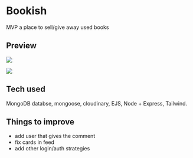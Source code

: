 # Bookish

MVP a place to sell/give away used books

## Preview

![](https://ik.imagekit.io/a8p7pl7hs/git-previews/index_7-O8pFhju.jpg?ik-sdk-version=javascript-1.4.3&updatedAt=1671636996835)

![](https://ik.imagekit.io/a8p7pl7hs/git-previews/bookish_zzCSzo1HO.gif?ik-sdk-version=javascript-1.4.3&updatedAt=1671636924233)

## Tech used

MongoDB databse, mongoose, cloudinary, EJS, Node + Express, Tailwind.

## Things to improve

- add user that gives the comment
- fix cards in feed
- add other login/auth strategies